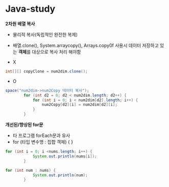 # Java-study

**2차원 배열 복사**
- 물리적 복사(독립적인 완전한 복제)
- 배열.clone(), System.arraycopy(), Arrays.copy0f 사용시 데이터 저장하고 있는 **객체**를 대상으로 복사 처리 해야함

- X
```java
int[][] copyClone = num2dim.clone();
```
- O
```java
space("num2dim->num2Copy 데이터 복사");
		for (int d2 = 0; d2 < num2dim.length; d2++) {
			for (int i = 0; i < num2dim[d2].length; i++) {
				num2Copy[d2][i] = num2dim[d2][i];
			}
		}
```

**개선된/향상된 for문**
- 타 프로그램 forEach문과 유사
- for (타입 변수명 : 집합 객체) { }

```java
for (int i = 0; i <nums.length; i++) {
			System.out.println(nums[i]);
		}
```
```java
for (int num : nums) {
			System.out.println(num);
		}
```







